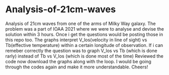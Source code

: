 # Analysis-of-21cm-waves
Analysis of 21cm waves from one of the arms of Milky Way galaxy.
The problem was a part of IOAA 2021 where we were to analyse and devise the solution within 3 hours. Once i get the questions would be posting those in this repo too.
The graphs interpret V_los(velocity in line of sight) vs Tb(effective temperature) within a certain longitude of observation.
If i can remeber correctly the question was to graph V_los vs Tb (which is done rarly) instead of Tb vs V_los (which is done most of the time)
Reviewed the code now download the graphs along with the loop.
I would be going through the codes again and make it more understandable. Cheers!

